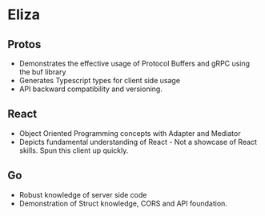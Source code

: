 # Eliza


## Protos

- Demonstrates the effective usage of Protocol Buffers and gRPC using the buf library
- Generates Typescript types for client side usage
- API backward compatibility and versioning. 

## React
- Object Oriented Programming concepts with Adapter and Mediator
- Depicts fundamental understanding of React - Not a showcase of React skills. Spun this client up quickly.

## Go
- Robust knowledge of server side code
- Demonstration of Struct knowledge, CORS and API foundation.
